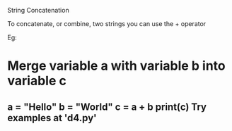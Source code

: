 

String Concatenation

To concatenate, or combine, two strings you can use the + operator


Eg:
# Merge variable a with variable b into variable c
a = "Hello"
b = "World"
c = a + b
print(c)
Try examples at 'd4.py'
---------------------------------------------------------------------------------------------------------------------------------------------------------------------
